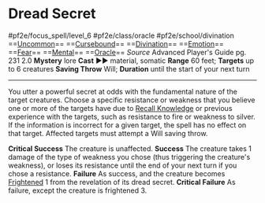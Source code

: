 # Dread Secret
#pf2e/focus_spell/level_6 #pf2e/class/oracle #pf2e/school/divination 
==[Uncommon](rulesncommon.md)== ==[Cursebound](../../../Traits/Cursebound.md)== ==[Divination](rules/traits/divination.md)== ==[Emotion](ruleson.md)== ==[Fear](../../Arcane_Tradition/Level%201/Fear.md)== ==[Mental](rulesmental.md)== ==[Oracle](rulesOracle.md)==
*Source* Advanced Player's Guide pg. 231 2.0
**Mystery** lore
**Cast** ►► material, somatic
**Range** 60 feet; **Targets** up to 6 creatures
**Saving Throw** Will; **Duration** until the start of your next turn

---
You utter a powerful secret at odds with the fundamental nature of the target creatures. Choose a specific resistance or weakness that you believe one or more of the targets have due to [Recall Knowledge](rulesRecall%20Knowledge.md) or previous experience with the targets, such as resistance to fire or weakness to silver. If the information is incorrect for a given target, the spell has no effect on that target. Affected targets must attempt a Will saving throw.

**Critical Success** The creature is unaffected.
**Success** The creature takes 1 damage of the type of weakness you chose (thus triggering the creature's weakness), or loses its resistance until the end of your next turn if you chose a resistance.
**Failure** As success, and the creature becomes [Frightened](../../../Conditions/Frightened.md) 1 from the revelation of its dread secret.
**Critical Failure** As failure, except the creature is frightened 3.